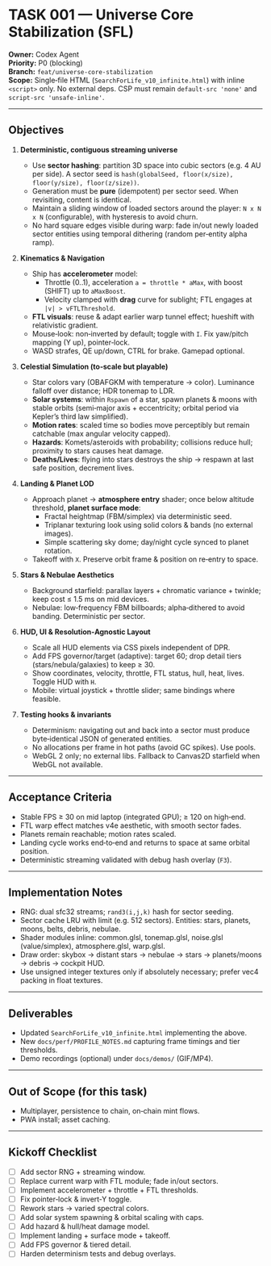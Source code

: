 # TASK 001 — Universe Core Stabilization (SFL)

**Owner:** Codex Agent  
**Priority:** P0 (blocking)  
**Branch:** `feat/universe-core-stabilization`  
**Scope:** Single‑file HTML (`SearchForLife_v10_infinite.html`) with inline `<script>` only. No external deps. CSP must remain `default-src 'none'` and `script-src 'unsafe-inline'`.

---

## Objectives

1. **Deterministic, contiguous streaming universe**
   - Use **sector hashing**: partition 3D space into cubic sectors (e.g. 4 AU per side). A sector seed is `hash(globalSeed, floor(x/size), floor(y/size), floor(z/size))`.
   - Generation must be **pure** (idempotent) per sector seed. When revisiting, content is identical.
   - Maintain a sliding window of loaded sectors around the player: `N x N x N` (configurable), with hysteresis to avoid churn.
   - No hard square edges visible during warp: fade in/out newly loaded sector entities using temporal dithering (random per‑entity alpha ramp).

2. **Kinematics & Navigation**
   - Ship has **accelerometer** model:
     - Throttle (0..1), acceleration `a = throttle * aMax`, with boost (SHIFT) up to `aMaxBoost`.
     - Velocity clamped with **drag** curve for sublight; FTL engages at `|v| > vFTLThreshold`.
   - **FTL visuals**: reuse & adapt earlier warp tunnel effect; hueshift with relativistic gradient.
   - Mouse‑look: non‑inverted by default; toggle with `I`. Fix yaw/pitch mapping (Y up), pointer‑lock.
   - WASD strafes, QE up/down, CTRL for brake. Gamepad optional.

3. **Celestial Simulation (to‑scale but playable)**
   - Star colors vary (OBAFGKM with temperature → color). Luminance falloff over distance; HDR tonemap to LDR.
   - **Solar systems**: within `Rspawn` of a star, spawn planets & moons with stable orbits (semi‑major axis + eccentricity; orbital period via Kepler’s third law simplified).
   - **Motion rates**: scaled time so bodies move perceptibly but remain catchable (max angular velocity capped).
   - **Hazards**: Komets/asteroids with probability; collisions reduce hull; proximity to stars causes heat damage.
   - **Deaths/Lives**: flying into stars destroys the ship → respawn at last safe position, decrement lives.

4. **Landing & Planet LOD**
   - Approach planet → **atmosphere entry** shader; once below altitude threshold, **planet surface mode**:
     - Fractal heightmap (FBM/simplex) via deterministic seed.
     - Triplanar texturing look using solid colors & bands (no external images).
     - Simple scattering sky dome; day/night cycle synced to planet rotation.
   - Takeoff with `X`. Preserve orbit frame & position on re‑entry to space.

5. **Stars & Nebulae Aesthetics**
   - Background starfield: parallax layers + chromatic variance + twinkle; keep cost ≤ 1.5 ms on mid devices.
   - Nebulae: low‑frequency FBM billboards; alpha‑dithered to avoid banding. Deterministic per sector.

6. **HUD, UI & Resolution‑Agnostic Layout**
   - Scale all HUD elements via CSS pixels independent of DPR.
   - Add FPS governor/target (adaptive): target 60; drop detail tiers (stars/nebula/galaxies) to keep ≥ 30.
   - Show coordinates, velocity, throttle, FTL status, hull, heat, lives. Toggle HUD with `H`.
   - Mobile: virtual joystick + throttle slider; same bindings where feasible.

7. **Testing hooks & invariants**
   - Determinism: navigating out and back into a sector must produce byte‑identical JSON of generated entities.
   - No allocations per frame in hot paths (avoid GC spikes). Use pools.
   - WebGL 2 only; no external libs. Fallback to Canvas2D starfield when WebGL not available.

---

## Acceptance Criteria

- Stable FPS ≥ 30 on mid laptop (integrated GPU); ≥ 120 on high‑end.
- FTL warp effect matches v4e aesthetic, with smooth sector fades.
- Planets remain reachable; motion rates scaled.
- Landing cycle works end‑to‑end and returns to space at same orbital position.
- Deterministic streaming validated with debug hash overlay (`F3`).

---

## Implementation Notes

- RNG: dual sfc32 streams; `rand3(i,j,k)` hash for sector seeding.
- Sector cache LRU with limit (e.g. 512 sectors). Entities: stars, planets, moons, belts, debris, nebulae.
- Shader modules inline: common.glsl, tonemap.glsl, noise.glsl (value/simplex), atmosphere.glsl, warp.glsl.
- Draw order: skybox → distant stars → nebulae → stars → planets/moons → debris → cockpit HUD.
- Use unsigned integer textures only if absolutely necessary; prefer vec4 packing in float textures.

---

## Deliverables

- Updated `SearchForLife_v10_infinite.html` implementing the above.
- New `docs/perf/PROFILE_NOTES.md` capturing frame timings and tier thresholds.
- Demo recordings (optional) under `docs/demos/` (GIF/MP4).

---

## Out of Scope (for this task)

- Multiplayer, persistence to chain, on‑chain mint flows.  
- PWA install; asset caching.

---

## Kickoff Checklist

- [ ] Add sector RNG + streaming window.
- [ ] Replace current warp with FTL module; fade in/out sectors.
- [ ] Implement accelerometer + throttle + FTL thresholds.
- [ ] Fix pointer‑lock & invert‑Y toggle.
- [ ] Rework stars → varied spectral colors.
- [ ] Add solar system spawning & orbital scaling with caps.
- [ ] Add hazard & hull/heat damage model.
- [ ] Implement landing + surface mode + takeoff.
- [ ] Add FPS governor & tiered detail.
- [ ] Harden determinism tests and debug overlays.
